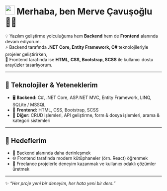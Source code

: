 # <img src="https://media.giphy.com/media/hvRJCLFzcasrR4ia7z/giphy.gif" width="30px"> Merhaba, ben Merve Çavuşoğlu 👩‍💻

💡 Yazılım geliştirme yolculuğuma hem **Backend** hem de **Frontend** alanında devam ediyorum.  
⚡ Backend tarafında **.NET Core, Entity Framework, C#** teknolojileriyle projeler geliştirirken,  
🎨 Frontend tarafında ise **HTML, CSS, Bootstrap, SCSS** ile kullanıcı dostu arayüzler tasarlıyorum.  

---

## 🔧 Teknolojiler & Yeteneklerim
- 🖥️ **Backend:** C#, .NET Core, ASP.NET MVC, Entity Framework, LINQ, SQLite / MSSQL  
- 🎨 **Frontend:** HTML, CSS, Bootstrap, SCSS  
- 📂 **Diğer:** CRUD işlemleri, API geliştirme, form & dosya işlemleri, arama & kategori sistemleri  

---

## 🎯 Hedeflerim
- 🚀 Backend alanında daha derinleşmek  
- 🌐 Frontend tarafında modern kütüphaneler (örn. React) öğrenmek  
- 🤝 Freelance projelerle deneyim kazanmak ve kullanıcı odaklı çözümler üretmek  

---

✨ *“Her proje yeni bir deneyim, her hata yeni bir ders.”*  

